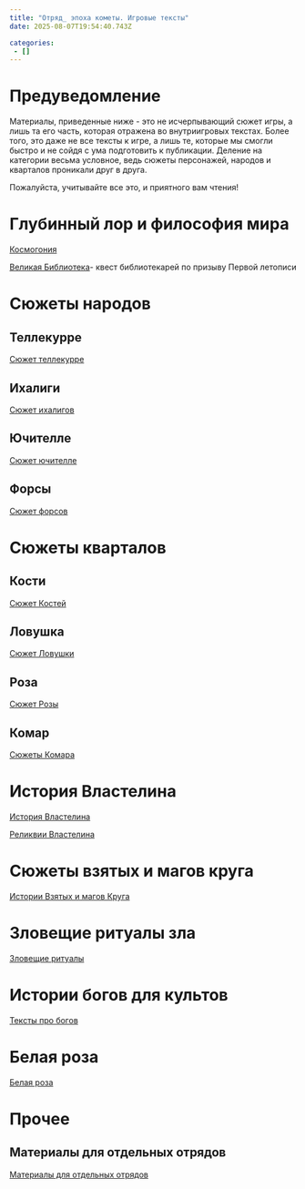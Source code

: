 ```yaml
---
title: "Отряд_ эпоха кометы. Игровые тексты"
date: 2025-08-07T19:54:40.743Z

categories:
 - []
---
```


Предуведомление
===============

Материалы, приведенные ниже - это не исчерпывающий сюжет игры, а лишь та
его часть, которая отражена во внутриигровых текстах. Более того, это
даже не все тексты к игре, а лишь те, которые мы смогли быстро и не
сойдя с ума подготовить к публикации. Деление на категории весьма
условное, ведь сюжеты персонажей, народов и кварталов проникали друг в
друга.

Пожалуйста, учитывайте все это, и приятного вам чтения!

Глубинный лор и философия мира
==============================

[<span
class="underline">Космогония</span>](https://drive.google.com/drive/folders/1eEH21pa6TUVf8L2eBSpWP6ruCAWz4BGf?usp=drive_link)

[<span class="underline">Великая
Библиотека</span>](https://drive.google.com/drive/folders/1McypO2wfn_HCQF5P4v_Sl1PV3ak5cgIl?usp=drive_link)-
квест библиотекарей по призыву Первой летописи

Сюжеты народов
==============

Теллекурре
----------

[<span class="underline">Сюжет
теллекурре</span>](https://drive.google.com/drive/folders/1_d0qU16dCiHNc41NCtzf4XorGdUQ1Sd3?usp=drive_link)

Ихалиги
-------

[<span class="underline">Сюжет
ихалигов</span>](https://drive.google.com/drive/folders/17FwoJVXG7NbPScCtLL8OOK7mR5Pp_afn?usp=drive_link)

Ючителле
--------

[<span class="underline">Сюжет
ючителле</span>](https://drive.google.com/drive/folders/18uHSo3r8MBQpxuBCdpgO4GsKfOGKGGY6?usp=drive_link)

Форсы
-----

[<span class="underline">Сюжет
форсов</span>](https://drive.google.com/drive/folders/1HZW9K8StAYlyIDYJbnihb_7u3qhwVTAG?usp=drive_link)

Сюжеты кварталов
================

Кости
-----

[<span class="underline">Сюжет
Костей</span>](https://drive.google.com/drive/folders/1-dqc0O1xmacJ2ohFgSmmEaEV9spx0J2d?usp=drive_link)

Ловушка
-------

[<span class="underline">Сюжет
Ловушки</span>](https://drive.google.com/drive/folders/1vlMBUCuX7Zry3MGur6fIVHncBIZuY0Db?usp=drive_link)

Роза
----

[<span class="underline">Сюжет
Розы</span>](https://drive.google.com/drive/folders/1J_x_bX4acE386KiYowBqEoMROFTvSy7M?usp=drive_link)

Комар
-----

[<span class="underline">Сюжеты
Комара</span>](https://drive.google.com/drive/folders/1utkzkaNoTXrbtjfeAbZrDuCR8wLnxBRV?usp=drive_link)

История Властелина
==================

[<span class="underline">История
Властелина</span>](https://drive.google.com/drive/folders/1KQMYll1ekw7W9L5f2FbVQLeV2KmQw-yH?usp=drive_link)

[<span class="underline">Реликвии
Властелина</span>](https://drive.google.com/drive/folders/11E8MAht5AJzQmtDbW2rlJMX2Werfs_sO?usp=drive_link)

Сюжеты взятых и магов круга
===========================

[<span class="underline">Истории Взятых и магов
Круга</span>](https://drive.google.com/drive/folders/1YBYawL0x-aCF_kToMS6BnO-c4yis-4ui?usp=drive_link)

Зловещие ритуалы зла
====================

[<span class="underline">Зловещие
ритуалы</span>](https://drive.google.com/drive/folders/1zMwve080u6OsqgqRMKF2VFyPOG53jiKn?usp=drive_link)

Истории богов для культов
=========================

[<span class="underline">Тексты про
богов</span>](https://drive.google.com/drive/folders/1P7d96EgupAQ5ZuHcOaQi0Oz1N6k0RT6h?usp=drive_link)

Белая роза
==========

[<span class="underline">Белая
роза</span>](https://drive.google.com/drive/folders/1m_qHy97AX4Mz2mXR7QODLbaWrO4f3zvk?usp=drive_link)

Прочее
======

Материалы для отдельных отрядов
-------------------------------

[<span class="underline">Материалы для отдельных
отрядов</span>](https://drive.google.com/drive/folders/1tvALMzOZMdAoPYBE7SVUIjHrqW1wJEVD?usp=drive_link)
